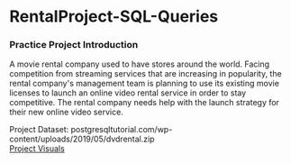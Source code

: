 # RentalProject-SQL-Queries
### Practice Project Introduction
A movie rental company used to have stores around the world. Facing competition from streaming services that are increasing in popularity, the rental company's management team is planning to use its existing movie licenses to launch an online video rental service in order to stay competitive. The rental company needs help with the launch strategy for their new online video service.  
  
Project Dataset: postgresqltutorial.com/wp-content/uploads/2019/05/dvdrental.zip  
[Project Visuals](https://public.tableau.com/app/profile/justin.turverey/viz/Book1_16418449086550/FilmStatistics)
